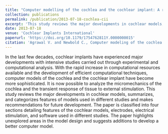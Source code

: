 ```yaml
---
title: "Computer modelling of the cochlea and the cochlear implant: A review"
collection: publications
permalink: /publication/2013-07-18-cochlea-cii
excerpt: 'This study reviews the major developments in cochlear models, summarizes, and categorizes features of models used in different studies and makes recommendations for future development.'
date: 2013-07-18
venue: 'Cochlear Implants International'
paperurl: 'https://doi.org/10.1179/1754762811Y.0000000015'
citation: 'Agrawal V. and Newbold C., Computer modeling of the cochlea and the cochlear implant: a review, <i>Cochlear Implants International</i>, <b>13</b> (2012), 113-123.'
---
```


In the last few decades, cochlear implants have experienced major developments with intensive studies carried out through experimental and computational analysis. With the rapid increase in computational resources available and the development of efficient computational techniques, computer models of the cochlea and the cochlear implant have become more sophisticated. It is now possible to analyze the micromechanics of the cochlea and the transient response of tissue to external stimulation. This study reviews the major developments in cochlear models, summarizes, and categorizes features of models used in different studies and makes recommendations for future development. The paper is classified into four sections detailing features of the cochlear models, electrodes, electrical stimulation, and software used in different studies. The paper highlights unexplored areas in the model design and suggests additions to develop a better computer model.